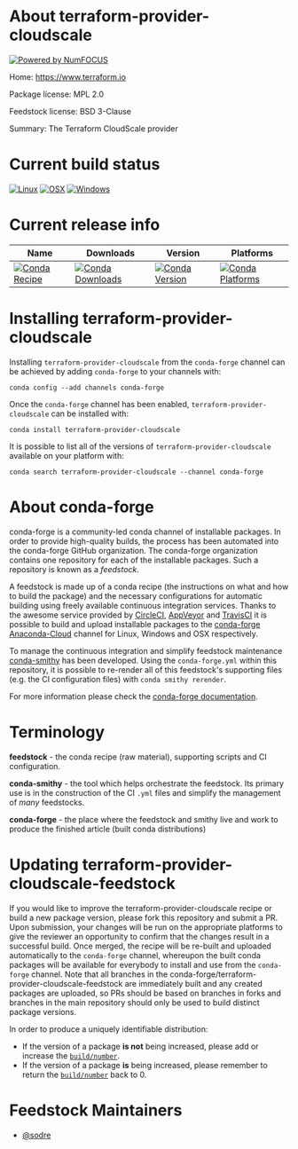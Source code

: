 About terraform-provider-cloudscale
===================================

[![Powered by NumFOCUS](https://img.shields.io/badge/powered%20by-NumFOCUS-orange.svg?style=flat&colorA=E1523D&colorB=007D8A)](http://numfocus.org)

Home: https://www.terraform.io

Package license: MPL 2.0

Feedstock license: BSD 3-Clause

Summary: The Terraform CloudScale provider



Current build status
====================

[![Linux](https://img.shields.io/circleci/project/github/conda-forge/terraform-provider-cloudscale-feedstock/master.svg?label=Linux)](https://circleci.com/gh/conda-forge/terraform-provider-cloudscale-feedstock)
[![OSX](https://img.shields.io/travis/conda-forge/terraform-provider-cloudscale-feedstock/master.svg?label=macOS)](https://travis-ci.org/conda-forge/terraform-provider-cloudscale-feedstock)
[![Windows](https://img.shields.io/appveyor/ci/conda-forge/terraform-provider-cloudscale-feedstock/master.svg?label=Windows)](https://ci.appveyor.com/project/conda-forge/terraform-provider-cloudscale-feedstock/branch/master)

Current release info
====================

| Name | Downloads | Version | Platforms |
| --- | --- | --- | --- |
| [![Conda Recipe](https://img.shields.io/badge/recipe-terraform--provider--cloudscale-green.svg)](https://anaconda.org/conda-forge/terraform-provider-cloudscale) | [![Conda Downloads](https://img.shields.io/conda/dn/conda-forge/terraform-provider-cloudscale.svg)](https://anaconda.org/conda-forge/terraform-provider-cloudscale) | [![Conda Version](https://img.shields.io/conda/vn/conda-forge/terraform-provider-cloudscale.svg)](https://anaconda.org/conda-forge/terraform-provider-cloudscale) | [![Conda Platforms](https://img.shields.io/conda/pn/conda-forge/terraform-provider-cloudscale.svg)](https://anaconda.org/conda-forge/terraform-provider-cloudscale) |

Installing terraform-provider-cloudscale
========================================

Installing `terraform-provider-cloudscale` from the `conda-forge` channel can be achieved by adding `conda-forge` to your channels with:

```
conda config --add channels conda-forge
```

Once the `conda-forge` channel has been enabled, `terraform-provider-cloudscale` can be installed with:

```
conda install terraform-provider-cloudscale
```

It is possible to list all of the versions of `terraform-provider-cloudscale` available on your platform with:

```
conda search terraform-provider-cloudscale --channel conda-forge
```


About conda-forge
=================

conda-forge is a community-led conda channel of installable packages.
In order to provide high-quality builds, the process has been automated into the
conda-forge GitHub organization. The conda-forge organization contains one repository
for each of the installable packages. Such a repository is known as a *feedstock*.

A feedstock is made up of a conda recipe (the instructions on what and how to build
the package) and the necessary configurations for automatic building using freely
available continuous integration services. Thanks to the awesome service provided by
[CircleCI](https://circleci.com/), [AppVeyor](https://www.appveyor.com/)
and [TravisCI](https://travis-ci.org/) it is possible to build and upload installable
packages to the [conda-forge](https://anaconda.org/conda-forge)
[Anaconda-Cloud](https://anaconda.org/) channel for Linux, Windows and OSX respectively.

To manage the continuous integration and simplify feedstock maintenance
[conda-smithy](https://github.com/conda-forge/conda-smithy) has been developed.
Using the ``conda-forge.yml`` within this repository, it is possible to re-render all of
this feedstock's supporting files (e.g. the CI configuration files) with ``conda smithy rerender``.

For more information please check the [conda-forge documentation](https://conda-forge.org/docs/).

Terminology
===========

**feedstock** - the conda recipe (raw material), supporting scripts and CI configuration.

**conda-smithy** - the tool which helps orchestrate the feedstock.
                   Its primary use is in the construction of the CI ``.yml`` files
                   and simplify the management of *many* feedstocks.

**conda-forge** - the place where the feedstock and smithy live and work to
                  produce the finished article (built conda distributions)


Updating terraform-provider-cloudscale-feedstock
================================================

If you would like to improve the terraform-provider-cloudscale recipe or build a new
package version, please fork this repository and submit a PR. Upon submission,
your changes will be run on the appropriate platforms to give the reviewer an
opportunity to confirm that the changes result in a successful build. Once
merged, the recipe will be re-built and uploaded automatically to the
`conda-forge` channel, whereupon the built conda packages will be available for
everybody to install and use from the `conda-forge` channel.
Note that all branches in the conda-forge/terraform-provider-cloudscale-feedstock are
immediately built and any created packages are uploaded, so PRs should be based
on branches in forks and branches in the main repository should only be used to
build distinct package versions.

In order to produce a uniquely identifiable distribution:
 * If the version of a package **is not** being increased, please add or increase
   the [``build/number``](https://conda.io/docs/user-guide/tasks/build-packages/define-metadata.html#build-number-and-string).
 * If the version of a package **is** being increased, please remember to return
   the [``build/number``](https://conda.io/docs/user-guide/tasks/build-packages/define-metadata.html#build-number-and-string)
   back to 0.

Feedstock Maintainers
=====================

* [@sodre](https://github.com/sodre/)

